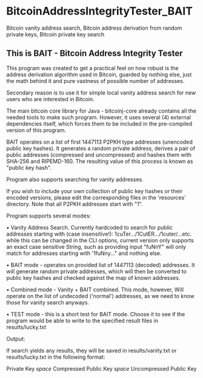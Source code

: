 # BitcoinAddressIntegrityTester_BAIT
Bitcoin vanity address search, Bitcoin address derivation from random private keys, Bitcoin private key search

## This is BAIT - Bitcoin Address Integrity Tester
 
This program was created to get a practical feel on how robust is the address derivation algorithm used in Bitcoin, 
guarded by nothing else, just the math behind it and pure vastness of possible number of addresses.

Secondary reason is to use it for simple local vanity address search for new users who are interested in Bitcoin.
 

The main bitcoin core library for Java - bitcoinj-core already contains all the needed tools to make such
program. However, it uses several (4) external dependencies itself, which forces them to be included in the pre-compiled
version of this program.
 
BAIT operates on a list of first 1447113 P2PKH type addresses (unencoded public key hashes). It generates a random
private address, derives a pair of public addresses (compressed and uncompressed) and hashes them with SHA-256 and 
RIPEMD-160. The resulting value of this process is known as "public key hash". 
 
Program also supports searching for vanity addresses.
 
If you wish to include your own collection of public key hashes or their encoded versions, please edit the corresponding
files in the 'resources' directory. Note that all P2PKH addresses start with "1".
 
Program supports several modes:
 
• Vanity Address Search.
    Currently hardcoded to search for public addresses starting with (case insensitive!): 1cuTer.../1CutER.../1cuter/...etc.
    while this can be changed in the CLI options, current version only supports an exact case sensitive String,
    such as providing input "fuNnY" will only match for addresses starting with '1fuNny..." and nothing else.
    
• BAIT mode - operates on provided list of 1447113 (decoded) addresses. It will generate random private addresses,
     which will then be converted to public key hashes and checked against the map of known addresses.
     
• Combined mode - Vanity + BAIT combined. This mode, however, Will operate on the list of undecoded ('normal') addresses, 
     as we need to know those for vanity search anyways.
				
• TEST mode - this is a short test for BAIT mode. Choose it to see if the program would be able to write to the specified result
     files in results/lucky.txt
  				
Output:
  
 If search yields any results, they will be saved in results/vanity.txt or results/lucky.txt in the following format:
  
 Private Key *space* Compressed Public Key *space* Uncompressed Public Key
  	 
